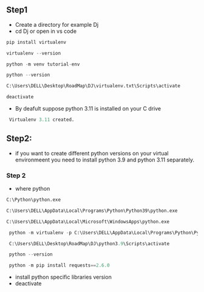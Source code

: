 
## Step1
- Create a directory for example Dj
- cd Dj or open in vs code

```python 
pip install virtualenv
```
```python 
virtualenv --version
```
```python
python -m venv tutorial-env
```
```python
python --version
```
```python
C:\Users\DELL\Desktop\RoadMap\DJ\virtualenv.txt\Scripts\activate
```
```python
deactivate
```
- By deafult suppose python 3.11 is installed on your C drive
```python
 Virtualenv 3.11 created.
```

## Step2:
- if you want to create different python versions on your virtual environmeent you need to install python 3.9 and python 3.11 separately.
### Step 2
- where python
```python
C:\Python\python.exe
```
```python
C:\Users\DELL\AppData\Local\Programs\Python\Python39\python.exe
```
```python
C:\Users\DELL\AppData\Local\Microsoft\WindowsApps\python.exe
```
```python
 python -m virtualenv -p C:\Users\DELL\AppData\Local\Programs\Python\Python39\python.exe python3.9
```
```python
 C:\Users\DELL\Desktop\RoadMap\DJ\python3.9\Scripts\activate
```
```python
 python --version
```
```python
 python -m pip install requests==2.6.0
```
- install python specific libraries version
- deactivate

